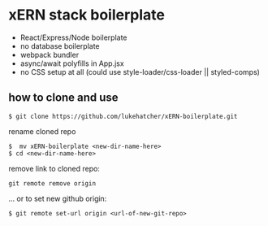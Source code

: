 # xERN stack boilerplate
- React/Express/Node boilerplate
- no database boilerplate
- webpack bundler
- async/await polyfills in App.jsx
- no CSS setup at all (could use style-loader/css-loader || styled-comps)

## how to clone and use
```
$ git clone https://github.com/lukehatcher/xERN-boilerplate.git
```
rename cloned repo
```
$  mv xERN-boilerplate <new-dir-name-here>
$ cd <new-dir-name-here>
```
remove link to cloned repo:
```
git remote remove origin
```
... or to set new github origin:
```
$ git remote set-url origin <url-of-new-git-repo>
```